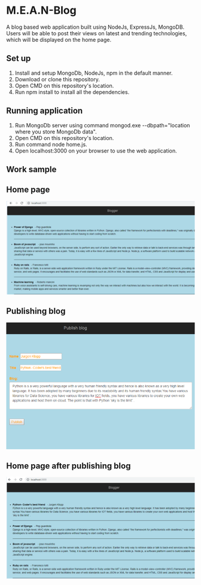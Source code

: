 # M.E.A.N-Blog
A blog based web application built using NodeJs, ExpressJs, MongoDB.
Users will be able to post their views on latest and trending technologies, which will be displayed on the home page.

## Set up
1. Install and setup MongoDb, NodeJs, npm in the default manner.
2. Download or clone this repository.
3. Open CMD on this repository's location.
4. Run npm install to install all the dependencies.

## Running application
1. Run MongoDb server using command mongod.exe --dbpath="location where you store MongoDb data".
2. Open CMD on this repository's location.
3. Run command node home.js.
3. Open localhost:3000 on your browser to use the web application.

## Work sample

## Home page
<img src="https://github.com/rahul2412/M.E.A.N-Blog/blob/master/img/Capture1.PNG" alt="Home Page">

## Publishing blog
<img src="https://github.com/rahul2412/M.E.A.N-Blog/blob/master/img/Capture2.PNG" alt="Publishing blog">

## Home page after publishing blog
<img src="https://github.com/rahul2412/M.E.A.N-Blog/blob/master/img/Capture3.PNG" alt="Home page after publishing">

